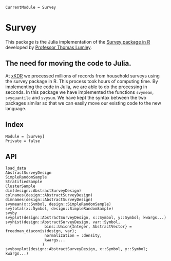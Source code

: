 ```@meta
CurrentModule = Survey
```

# Survey

This package is the Julia implementation of the [Survey package in R](https://cran.r-project.org/web/packages/survey/index.html) developed by [Professor Thomas Lumley](https://www.stat.auckland.ac.nz/people/tlum005).

## The need for moving the code to Julia.

At [xKDR](https://xkdr.org/) we processed millions of records from household surveys using the survey package in R. This process took hours of computing time. By implementing the code in Julia, we are able to do the processing in seconds. In this package we have implemented the functions `svymean`, `svyquantile` and `svysum`. We have kept the syntax between the two packages similar so that we can easily move our existing code to the new language.

## Index

```@index
Module = [Survey]
Private = false
```

## API
```@docs
load_data
AbstractSurveyDesign
SimpleRandomSample
StratifiedSample
ClusterSample
dim(design::AbstractSurveyDesign)
colnames(design::AbstractSurveyDesign)
dimnames(design::AbstractSurveyDesign)
svymean(x::Symbol, design::SimpleRandomSample)
svytotal(x::Symbol, design::SimpleRandomSample)
svyby
svyplot(design::AbstractSurveyDesign, x::Symbol, y::Symbol; kwargs...)
svyhist(design::AbstractSurveyDesign, var::Symbol,
				 bins::Union{Integer, AbstractVector} = freedman_diaconis(design, var);
				 normalization = :density,
				 kwargs...
    			)
svyboxplot(design::AbstractSurveyDesign, x::Symbol, y::Symbol; kwargs...)
```
